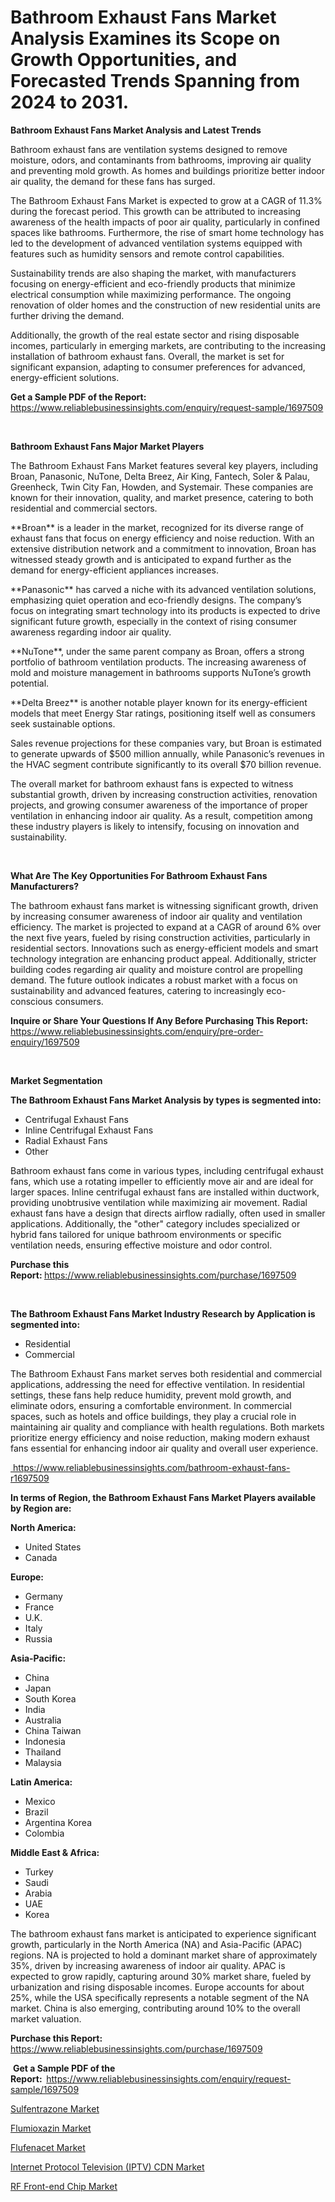 <p><h1>Bathroom Exhaust Fans Market Analysis Examines its Scope on Growth Opportunities, and Forecasted Trends Spanning from 2024 to 2031.</h1></p><p><strong>Bathroom Exhaust Fans Market Analysis and Latest Trends</strong></p>
<p><p>Bathroom exhaust fans are ventilation systems designed to remove moisture, odors, and contaminants from bathrooms, improving air quality and preventing mold growth. As homes and buildings prioritize better indoor air quality, the demand for these fans has surged.</p><p>The Bathroom Exhaust Fans Market is expected to grow at a CAGR of 11.3% during the forecast period. This growth can be attributed to increasing awareness of the health impacts of poor air quality, particularly in confined spaces like bathrooms. Furthermore, the rise of smart home technology has led to the development of advanced ventilation systems equipped with features such as humidity sensors and remote control capabilities.</p><p>Sustainability trends are also shaping the market, with manufacturers focusing on energy-efficient and eco-friendly products that minimize electrical consumption while maximizing performance. The ongoing renovation of older homes and the construction of new residential units are further driving the demand.</p><p>Additionally, the growth of the real estate sector and rising disposable incomes, particularly in emerging markets, are contributing to the increasing installation of bathroom exhaust fans. Overall, the market is set for significant expansion, adapting to consumer preferences for advanced, energy-efficient solutions.</p></p>
<p><strong>Get a Sample PDF of the Report:&nbsp;</strong> <a href="https://www.reliablebusinessinsights.com/enquiry/request-sample/1697509?utm_campaign=62&utm_medium=2&utm_source=Github&utm_content=ia&utm_term=12122024&utm_id=bathroom-exhaust-fans">https://www.reliablebusinessinsights.com/enquiry/request-sample/1697509</a></p>
<p>&nbsp;</p>
<p><strong>Bathroom Exhaust Fans Major Market Players</strong></p>
<p><p>The Bathroom Exhaust Fans Market features several key players, including Broan, Panasonic, NuTone, Delta Breez, Air King, Fantech, Soler & Palau, Greenheck, Twin City Fan, Howden, and Systemair. These companies are known for their innovation, quality, and market presence, catering to both residential and commercial sectors.</p><p>**Broan** is a leader in the market, recognized for its diverse range of exhaust fans that focus on energy efficiency and noise reduction. With an extensive distribution network and a commitment to innovation, Broan has witnessed steady growth and is anticipated to expand further as the demand for energy-efficient appliances increases.</p><p>**Panasonic** has carved a niche with its advanced ventilation solutions, emphasizing quiet operation and eco-friendly designs. The company’s focus on integrating smart technology into its products is expected to drive significant future growth, especially in the context of rising consumer awareness regarding indoor air quality.</p><p>**NuTone**, under the same parent company as Broan, offers a strong portfolio of bathroom ventilation products. The increasing awareness of mold and moisture management in bathrooms supports NuTone’s growth potential. </p><p>**Delta Breez** is another notable player known for its energy-efficient models that meet Energy Star ratings, positioning itself well as consumers seek sustainable options.</p><p>Sales revenue projections for these companies vary, but Broan is estimated to generate upwards of $500 million annually, while Panasonic’s revenues in the HVAC segment contribute significantly to its overall $70 billion revenue. </p><p>The overall market for bathroom exhaust fans is expected to witness substantial growth, driven by increasing construction activities, renovation projects, and growing consumer awareness of the importance of proper ventilation in enhancing indoor air quality. As a result, competition among these industry players is likely to intensify, focusing on innovation and sustainability.</p></p>
<p>&nbsp;</p>
<p><strong>What Are The Key Opportunities For Bathroom Exhaust Fans Manufacturers?</strong></p>
<p><p>The bathroom exhaust fans market is witnessing significant growth, driven by increasing consumer awareness of indoor air quality and ventilation efficiency. The market is projected to expand at a CAGR of around 6% over the next five years, fueled by rising construction activities, particularly in residential sectors. Innovations such as energy-efficient models and smart technology integration are enhancing product appeal. Additionally, stricter building codes regarding air quality and moisture control are propelling demand. The future outlook indicates a robust market with a focus on sustainability and advanced features, catering to increasingly eco-conscious consumers.</p></p>
<p><strong>Inquire or Share Your Questions If Any Before Purchasing This Report:</strong> <a href="https://www.reliablebusinessinsights.com/enquiry/pre-order-enquiry/1697509?utm_campaign=62&utm_medium=2&utm_source=Github&utm_content=ia&utm_term=12122024&utm_id=bathroom-exhaust-fans">https://www.reliablebusinessinsights.com/enquiry/pre-order-enquiry/1697509</a></p>
<p>&nbsp;</p>
<p><strong>Market Segmentation</strong></p>
<p><strong>The Bathroom Exhaust Fans Market Analysis by types is segmented into:</strong></p>
<p><ul><li>Centrifugal Exhaust Fans</li><li>Inline Centrifugal Exhaust Fans</li><li>Radial Exhaust Fans</li><li>Other</li></ul></p>
<p><p>Bathroom exhaust fans come in various types, including centrifugal exhaust fans, which use a rotating impeller to efficiently move air and are ideal for larger spaces. Inline centrifugal exhaust fans are installed within ductwork, providing unobtrusive ventilation while maximizing air movement. Radial exhaust fans have a design that directs airflow radially, often used in smaller applications. Additionally, the "other" category includes specialized or hybrid fans tailored for unique bathroom environments or specific ventilation needs, ensuring effective moisture and odor control.</p></p>
<p><strong>Purchase this Report:&nbsp;</strong><a href="https://www.reliablebusinessinsights.com/purchase/1697509?utm_campaign=62&utm_medium=2&utm_source=Github&utm_content=ia&utm_term=12122024&utm_id=bathroom-exhaust-fans">https://www.reliablebusinessinsights.com/purchase/1697509</a></p>
<p>&nbsp;</p>
<p><strong>The Bathroom Exhaust Fans Market Industry Research by Application is segmented into:</strong></p>
<p><ul><li>Residential</li><li>Commercial</li></ul></p>
<p><p>The Bathroom Exhaust Fans market serves both residential and commercial applications, addressing the need for effective ventilation. In residential settings, these fans help reduce humidity, prevent mold growth, and eliminate odors, ensuring a comfortable environment. In commercial spaces, such as hotels and office buildings, they play a crucial role in maintaining air quality and compliance with health regulations. Both markets prioritize energy efficiency and noise reduction, making modern exhaust fans essential for enhancing indoor air quality and overall user experience.</p></p>
<p><a href="https://www.reliablebusinessinsights.com/bathroom-exhaust-fans-r1697509?utm_campaign=62&utm_medium=2&utm_source=Github&utm_content=ia&utm_term=12122024&utm_id=bathroom-exhaust-fans">&nbsp;https://www.reliablebusinessinsights.com/bathroom-exhaust-fans-r1697509</a></p>
<p><strong>In terms of Region, the Bathroom Exhaust Fans Market Players available by Region are:</strong></p>
<p>
    <p> <strong> North America: </strong>
        <ul>
            <li>United States</li>
            <li>Canada</li>
        </ul>
        </p> 
    <p> <strong> Europe: </strong>
        <ul>
            <li>Germany</li>
            <li>France</li>
            <li>U.K.</li>
            <li>Italy</li>
            <li>Russia</li>
        </ul>
        </p> 
    <p> <strong> Asia-Pacific: </strong>
        <ul>
            <li>China</li>
            <li>Japan</li>
            <li>South Korea</li>
            <li>India</li>
            <li>Australia</li>
            <li>China Taiwan</li>
            <li>Indonesia</li>
            <li>Thailand</li>
            <li>Malaysia</li>
        </ul>
        </p> 
    <p> <strong> Latin America: </strong>
        <ul>
            <li>Mexico</li>
            <li>Brazil</li>
            <li>Argentina Korea</li>
            <li>Colombia</li>
        </ul>
        </p> 
    <p> <strong> Middle East & Africa: </strong>
        <ul>
            <li>Turkey</li>
            <li>Saudi</li>
            <li>Arabia</li>
            <li>UAE</li>
            <li>Korea</li>
        </ul>
    </p>
    </p>
<p><p>The bathroom exhaust fans market is anticipated to experience significant growth, particularly in the North America (NA) and Asia-Pacific (APAC) regions. NA is projected to hold a dominant market share of approximately 35%, driven by increasing awareness of indoor air quality. APAC is expected to grow rapidly, capturing around 30% market share, fueled by urbanization and rising disposable incomes. Europe accounts for about 25%, while the USA specifically represents a notable segment of the NA market. China is also emerging, contributing around 10% to the overall market valuation.</p></p>
<p><strong>Purchase this Report: </strong><a href="https://www.reliablebusinessinsights.com/purchase/1697509?utm_campaign=62&utm_medium=2&utm_source=Github&utm_content=ia&utm_term=12122024&utm_id=bathroom-exhaust-fans">https://www.reliablebusinessinsights.com/purchase/1697509</a></p>
<p>&nbsp;<strong>Get a Sample PDF of the Report:&nbsp;&nbsp;</strong><a href="https://www.reliablebusinessinsights.com/enquiry/request-sample/1697509?utm_campaign=62&utm_medium=2&utm_source=Github&utm_content=ia&utm_term=12122024&utm_id=bathroom-exhaust-fans">https://www.reliablebusinessinsights.com/enquiry/request-sample/1697509</a></p>
<p><strong></strong></p>
<p><p><a href="https://www.linkedin.com/pulse/navigating-current-trends-sulfentrazone-market-report-key-xndyc?utm_campaign=62&utm_medium=2&utm_source=Github&utm_content=ia&utm_term=12122024&utm_id=bathroom-exhaust-fans">Sulfentrazone Market</a></p><p><a href="https://www.linkedin.com/pulse/comprehend-flumioxazin-market-size-growing-cagr-123-comprehensive-mheoc?utm_campaign=62&utm_medium=2&utm_source=Github&utm_content=ia&utm_term=12122024&utm_id=bathroom-exhaust-fans">Flumioxazin Market</a></p><p><a href="https://www.linkedin.com/pulse/in-depth-flufenacet-market-report-size-107-cagr-from-2024-n2opc?utm_campaign=62&utm_medium=2&utm_source=Github&utm_content=ia&utm_term=12122024&utm_id=bathroom-exhaust-fans">Flufenacet Market</a></p><p><a href="https://github.com/WashimHussain441/Market-Research-Report-List-1/blob/main/internet-protocol-television-iptv-cdn-market.md?utm_campaign=62&utm_medium=2&utm_source=Github&utm_content=ia&utm_term=12122024&utm_id=bathroom-exhaust-fans">Internet Protocol Television (IPTV) CDN Market</a></p><p><a href="https://github.com/manesros8/Market-Research-Report-List-1/blob/main/rf-front-end-chip-market.md?utm_campaign=62&utm_medium=2&utm_source=Github&utm_content=ia&utm_term=12122024&utm_id=bathroom-exhaust-fans">RF Front-end Chip Market</a></p></p>
